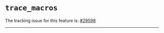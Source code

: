 # `trace_macros`

The tracking issue for this feature is: [#29598]

[#29598]: https://github.com/rust-lang/rust/issues/29598

------------------------



